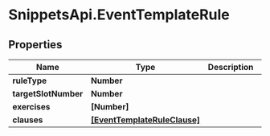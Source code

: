 # SnippetsApi.EventTemplateRule

## Properties
Name | Type | Description | Notes
------------ | ------------- | ------------- | -------------
**ruleType** | **Number** |  | 
**targetSlotNumber** | **Number** |  | 
**exercises** | **[Number]** |  | [optional] 
**clauses** | [**[EventTemplateRuleClause]**](EventTemplateRuleClause.md) |  | 


